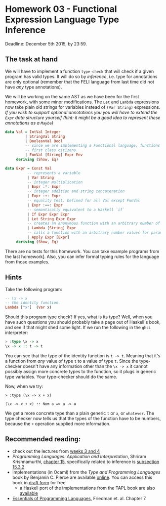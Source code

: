 Homework 03 - Functional Expression Language Type Inference
===============================================================================

Deadline: December 5th 2015, by 23:59.

The task at hand
------------------------------------------------------------------------------

We will have to implement a function `type-check` that will check if a given program has valid types. It will do so by *_inference_*, i.e. type for annotations are only optional (remember that the FELI language from last time did not have *any* type annotations).

We will be working on the same AST as we have been for the first homework, with some minor modifications. The `Let` and `Lambda` expressions now take plain old strings for variables instead of `(Var String)` expressions. *_If you wish to support optional annotations you you will have to extend the `Expr` data structure yourself (hint: it might be a good idea to represent these annotations as a `Maybe`)_* 

```Haskell
data Val = IntVal Integer
         | StringVal String
         | BooleanVal Bool
         -- since we are implementing a Functional language, functions are
         -- first class citizens.
         | FunVal [String] Expr Env
     deriving (Show, Eq)

data Expr = Const Val
          -- represents a variable
          | Var String
          -- integer multiplication
          | Expr :*: Expr 
          -- integer addition and string concatenation
          | Expr :+: Expr 
          -- equality test. Defined for all Val except FunVal
          | Expr :==: Expr 
          -- semantically equivalent to a Haskell `if`
          | If Expr Expr Expr
          | Let String Expr Expr
          -- creates an anonymous function with an arbitrary number of parameters
          | Lambda [String] Expr 
          -- calls a function with an arbitrary number values for parameters
          | Apply Expr [Expr]
     deriving (Show, Eq)
```

There are no tests for this homework. You can take example programs from the last homework]. Also, you can infer formal typing rules for the language from those examples.


Hints
------------------------------------------------------------------------------
Take the following program:
```Haskell
-- \x -> x
-- the identity function.
Lambda ["x"]  (Var x)
```

Should this program type check? If yes, what is its type? Well, when you have such questions you should probably take a page out of Haskell's book, and see if that might shed some light. If we run the following in the `ghci` interpreter:
```Haskell
> :type \x -> x
\x -> x :: t -> t
```

You can see that the type of the identity function is `t -> t`. Meaning that it's a function from *any* value of type `t` to a value of type `t`. Since the type-checker doesn't have any information other than the `\x -> x` it cannot possibly assign more concrete types to the function, so it plugs in generic type variables. Your type-checker should do the same.

Now, when we try:
```
> :type (\x -> x + x)

(\x -> x + x) :: Num a => a -> a
```

We get a more concrete type than a plain generic `t` or `a`, or `whatever`. The type checker now tells us that the types of the function have to be numbers, because the `+` operation supplied more information.  


Recommended reading:
------------------------------------------------------------------------------
 * check out the lectures from [weeks 3 and 4](http://bigfoot.cs.upt.ro/~marius/curs/plda/index.html)
 * *Programming Languages: Application and Interpretation*, Shriram Krishnamurthi, [chapter 15](http://cs.brown.edu/courses/cs173/2012/book/types.html), specifically related to inference is [subsection 15.3.2](http://cs.brown.edu/courses/cs173/2012/book/types.html#(part._.Type_.Inference))
 * implementations (in Ocaml) from the *Type and Programming Languages* book by Benjamin C. Pierce are available [online](http://www.cis.upenn.edu/~bcpierce/tapl/). You can access this book in [draft form](http://ropas.snu.ac.kr/~kwang/520/pierce_book.pdf) for free.
   * a Haskell port of the implementations from the TAPL book are also [available](https://code.google.com/p/tapl-haskell/)
* [Essentials of Programming Languages](http://truly-free.org/ebook.php?book=Friedman%2C%20Wand%2C%20Haynes%20-%20Essentials%20of%20Programming%20Languages&list=a&nr=449&cat=n), Friedman et. al. Chapter 7.